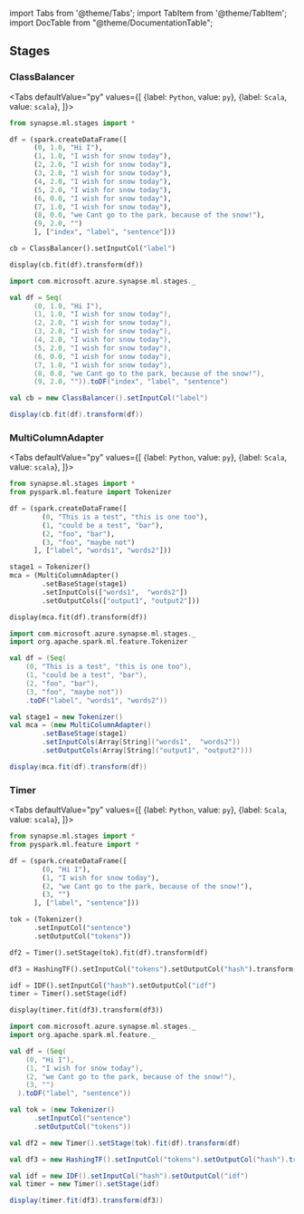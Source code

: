 import Tabs from '@theme/Tabs';
import TabItem from '@theme/TabItem';
import DocTable from "@theme/DocumentationTable";

<!-- 
```python
import pyspark
import os
import json
from IPython.display import display

spark = (pyspark.sql.SparkSession.builder.appName("MyApp")
        .config("spark.jars.packages", "com.microsoft.azure:synapseml:0.9.1")
        .config("spark.jars.repositories", "https://mmlspark.azureedge.net/maven")
        .getOrCreate())

def getSecret(secretName):
        get_secret_cmd = 'az keyvault secret show --vault-name mmlspark-build-keys --name {}'.format(secretName)
        value = json.loads(os.popen(get_secret_cmd).read())["value"]
        return value

import synapse.ml
```
-->

## Stages

### ClassBalancer

<Tabs
defaultValue="py"
values={[
{label: `Python`, value: `py`},
{label: `Scala`, value: `scala`},
]}>
<TabItem value="py">

<!--pytest-codeblocks:cont-->

```python
from synapse.ml.stages import *

df = (spark.createDataFrame([
      (0, 1.0, "Hi I"),
      (1, 1.0, "I wish for snow today"),
      (2, 2.0, "I wish for snow today"),
      (3, 2.0, "I wish for snow today"),
      (4, 2.0, "I wish for snow today"),
      (5, 2.0, "I wish for snow today"),
      (6, 0.0, "I wish for snow today"),
      (7, 1.0, "I wish for snow today"),
      (8, 0.0, "we Cant go to the park, because of the snow!"),
      (9, 2.0, "")
      ], ["index", "label", "sentence"]))

cb = ClassBalancer().setInputCol("label")

display(cb.fit(df).transform(df))
```

</TabItem>
<TabItem value="scala">

```scala
import com.microsoft.azure.synapse.ml.stages._

val df = Seq(
      (0, 1.0, "Hi I"),
      (1, 1.0, "I wish for snow today"),
      (2, 2.0, "I wish for snow today"),
      (3, 2.0, "I wish for snow today"),
      (4, 2.0, "I wish for snow today"),
      (5, 2.0, "I wish for snow today"),
      (6, 0.0, "I wish for snow today"),
      (7, 1.0, "I wish for snow today"),
      (8, 0.0, "we Cant go to the park, because of the snow!"),
      (9, 2.0, "")).toDF("index", "label", "sentence")

val cb = new ClassBalancer().setInputCol("label")

display(cb.fit(df).transform(df))
```

</TabItem>
</Tabs>

<DocTable className="ClassBalancer"
py="synapse.ml.stages.html#module-synapse.ml.stages.ClassBalancer"
scala="com/microsoft/azure/synapse/ml/stages/ClassBalancer.html"
sourceLink="https://github.com/microsoft/SynapseML/blob/master/core/src/main/scala/com/microsoft/azure/synapse/ml/stages/ClassBalancer.scala" />


### MultiColumnAdapter

<Tabs
defaultValue="py"
values={[
{label: `Python`, value: `py`},
{label: `Scala`, value: `scala`},
]}>
<TabItem value="py">

<!--pytest-codeblocks:cont-->

```python
from synapse.ml.stages import *
from pyspark.ml.feature import Tokenizer

df = (spark.createDataFrame([
        (0, "This is a test", "this is one too"),
        (1, "could be a test", "bar"),
        (2, "foo", "bar"),
        (3, "foo", "maybe not")
      ], ["label", "words1", "words2"]))

stage1 = Tokenizer()
mca = (MultiColumnAdapter()
        .setBaseStage(stage1)
        .setInputCols(["words1",  "words2"])
        .setOutputCols(["output1", "output2"]))

display(mca.fit(df).transform(df))
```

</TabItem>
<TabItem value="scala">

```scala
import com.microsoft.azure.synapse.ml.stages._
import org.apache.spark.ml.feature.Tokenizer

val df = (Seq(
    (0, "This is a test", "this is one too"),
    (1, "could be a test", "bar"),
    (2, "foo", "bar"),
    (3, "foo", "maybe not"))
    .toDF("label", "words1", "words2"))

val stage1 = new Tokenizer()
val mca = (new MultiColumnAdapter()
        .setBaseStage(stage1)
        .setInputCols(Array[String]("words1",  "words2"))
        .setOutputCols(Array[String]("output1", "output2")))

display(mca.fit(df).transform(df))
```

</TabItem>
</Tabs>

<DocTable className="MultiColumnAdapter"
py="synapse.ml.stages.html#module-synapse.ml.stages.MultiColumnAdapter"
scala="com/microsoft/azure/synapse/ml/stages/MultiColumnAdapter.html"
sourceLink="https://github.com/microsoft/SynapseML/blob/master/core/src/main/scala/com/microsoft/azure/synapse/ml/stages/MultiColumnAdapter.scala" />


### Timer

<Tabs
defaultValue="py"
values={[
{label: `Python`, value: `py`},
{label: `Scala`, value: `scala`},
]}>
<TabItem value="py">

<!--pytest-codeblocks:cont-->

```python
from synapse.ml.stages import *
from pyspark.ml.feature import *

df = (spark.createDataFrame([
        (0, "Hi I"),
        (1, "I wish for snow today"),
        (2, "we Cant go to the park, because of the snow!"),
        (3, "")
      ], ["label", "sentence"]))

tok = (Tokenizer()
      .setInputCol("sentence")
      .setOutputCol("tokens"))

df2 = Timer().setStage(tok).fit(df).transform(df)

df3 = HashingTF().setInputCol("tokens").setOutputCol("hash").transform(df2)

idf = IDF().setInputCol("hash").setOutputCol("idf")
timer = Timer().setStage(idf)

display(timer.fit(df3).transform(df3))
```

</TabItem>
<TabItem value="scala">

```scala
import com.microsoft.azure.synapse.ml.stages._
import org.apache.spark.ml.feature._

val df = (Seq(
    (0, "Hi I"),
    (1, "I wish for snow today"),
    (2, "we Cant go to the park, because of the snow!"),
    (3, "")
  ).toDF("label", "sentence"))

val tok = (new Tokenizer()
      .setInputCol("sentence")
      .setOutputCol("tokens"))

val df2 = new Timer().setStage(tok).fit(df).transform(df)

val df3 = new HashingTF().setInputCol("tokens").setOutputCol("hash").transform(df2)

val idf = new IDF().setInputCol("hash").setOutputCol("idf")
val timer = new Timer().setStage(idf)

display(timer.fit(df3).transform(df3))
```

</TabItem>
</Tabs>

<DocTable className="Timer"
py="synapse.ml.stages.html#module-synapse.ml.stages.Timer"
scala="com/microsoft/azure/synapse/ml/stages/Timer.html"
sourceLink="https://github.com/microsoft/SynapseML/blob/master/core/src/main/scala/com/microsoft/azure/synapse/ml/stages/Timer.scala" />





